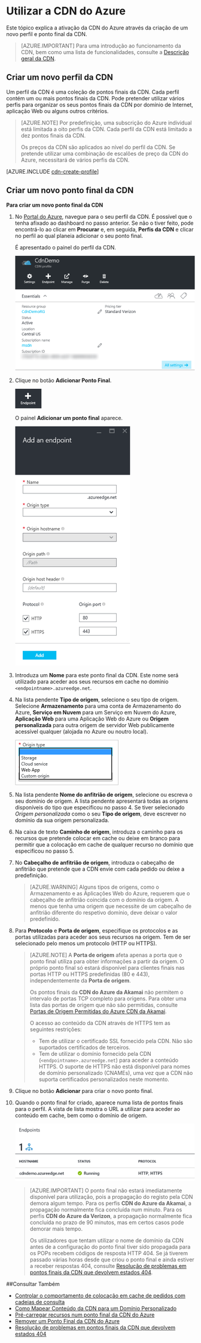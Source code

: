 <properties
     pageTitle="Utilizar o Azure CDN | Microsoft Azure"
     description="Este tópico mostra como ativar a Rede de Entrega de Conteúdos (CDN) para o Azure. O tutorial explica a criação de um novo perfil e ponto final da CDN."
     services="cdn"
     documentationCenter=""
     authors="camsoper"
     manager="erikre"
     editor=""/>
<tags
     ms.service="cdn"
     ms.workload="media"
     ms.tgt_pltfrm="na"
     ms.devlang="na"
     ms.topic="get-started-article"
     ms.date="07/28/2016" 
     ms.author="casoper"/>

# Utilizar a CDN do Azure  

Este tópico explica a ativação da CDN do Azure através da criação de um novo perfil e ponto final da CDN.

>[AZURE.IMPORTANT] Para uma introdução ao funcionamento da CDN, bem como uma lista de funcionalidades, consulte a [Descrição geral da CDN](./cdn-overview.md).

## Criar um novo perfil da CDN

Um perfil da CDN é uma coleção de pontos finais da CDN.  Cada perfil contém um ou mais pontos finais da CDN.  Pode pretender utilizar vários perfis para organizar os seus pontos finais da CDN por domínio de Internet, aplicação Web ou alguns outros critérios.

> [AZURE.NOTE] Por predefinição, uma subscrição do Azure individual está limitada a oito perfis da CDN. Cada perfil da CDN está limitado a dez pontos finais da CDN.
>
> Os preços da CDN são aplicados ao nível do perfil da CDN. Se pretende utilizar uma combinação de escalões de preço da CDN do Azure, necessitará de vários perfis da CDN.

[AZURE.INCLUDE [cdn-create-profile](../../includes/cdn-create-profile.md)]

## Criar um novo ponto final da CDN

**Para criar um novo ponto final da CDN**

1. No [Portal do Azure](https://portal.azure.com), navegue para o seu perfil da CDN.  É possível que o tenha afixado ao dashboard no passo anterior.  Se não o tiver feito, pode encontrá-lo ao clicar em **Procurar** e, em seguida, **Perfis da CDN** e clicar no perfil ao qual planeia adicionar o seu ponto final.

    É apresentado o painel do perfil da CDN.

    ![Perfil da CDN][cdn-profile-settings]

2. Clique no botão **Adicionar Ponto Final**.

    ![Botão Adicionar ponto final][cdn-new-endpoint-button]

    O painel **Adicionar um ponto final** aparece.

    ![Painel Adicionar ponto final][cdn-add-endpoint]

3. Introduza um **Nome** para este ponto final da CDN.  Este nome será utilizado para aceder aos seus recursos em cache no domínio `<endpointname>.azureedge.net`.

4. Na lista pendente **Tipo de origem**, selecione o seu tipo de origem.  Selecione **Armazenamento** para uma conta de Armazenamento do Azure, **Serviço em Nuvem** para um Serviço em Nuvem do Azure, **Aplicação Web** para uma Aplicação Web do Azure ou **Origem personalizada** para outra origem de servidor Web publicamente acessível qualquer (alojada no Azure ou noutro local).

    ![Tipo de origem da CDN](./media/cdn-create-new-endpoint/cdn-origin-type.png)
        
5. Na lista pendente **Nome do anfitrião de origem**, selecione ou escreva o seu domínio de origem.  A lista pendente apresentará todas as origens disponíveis do tipo que especificou no passo 4.  Se tiver selecionado *Origem personalizada* como o seu **Tipo de origem**, deve escrever no domínio da sua origem personalizada.

6. Na caixa de texto **Caminho de origem**, introduza o caminho para os recursos que pretende colocar em cache ou deixe em branco para permitir que a colocação em cache de qualquer recurso no domínio que especificou no passo 5.

7. No **Cabeçalho de anfitrião de origem**, introduza o cabeçalho de anfitrião que pretende que a CDN envie com cada pedido ou deixe a predefinição.

    > [AZURE.WARNING] Alguns tipos de origens, como o Armazenamento e as Aplicações Web do Azure, requerem que o cabeçalho de anfitrião coincida com o domínio da origem. A menos que tenha uma origem que necessite de um cabeçalho de anfitrião diferente do respetivo domínio, deve deixar o valor predefinido.

8. Para **Protocolo** e **Porta de origem**, especifique os protocolos e as portas utilizadas para aceder aos seus recursos na origem.  Tem de ser selecionado pelo menos um protocolo (HTTP ou HTTPS).
    
    > [AZURE.NOTE] A **Porta de origem** afeta apenas a porta que o ponto final utiliza para obter informações a partir da origem.  O próprio ponto final só estará disponível para clientes finais nas portas HTTP ou HTTPS predefinidas (80 e 443), independentemente da **Porta de origem**.  
    >
    > Os pontos finais da **CDN do Azure da Akamai** não permitem o intervalo de portas TCP completo para origens.  Para obter uma lista das portas de origem que não são permitidas, consulte [Portas de Origem Permitidas do Azure CDN da Akamai](https://msdn.microsoft.com/library/mt757337.aspx).  
    >
    > O acesso ao conteúdo da CDN através de HTTPS tem as seguintes restrições:
    > 
    > - Tem de utilizar o certificado SSL fornecido pela CDN. Não são suportados certificados de terceiros.
    > - Tem de utilizar o domínio fornecido pela CDN (`<endpointname>.azureedge.net`) para aceder a conteúdo HTTPS. O suporte de HTTPS não está disponível para nomes de domínio personalizado (CNAMEs), uma vez que a CDN não suporta certificados personalizados neste momento.

9. Clique no botão **Adicionar** para criar o novo ponto final.

10. Quando o ponto final for criado, aparece numa lista de pontos finais para o perfil. A vista de lista mostra o URL a utilizar para aceder ao conteúdo em cache, bem como o domínio de origem.

    ![Ponto final da CDN][cdn-endpoint-success]

    > [AZURE.IMPORTANT] O ponto final não estará imediatamente disponível para utilização, pois a propagação do registo pela CDN demora algum tempo.  Para os perfis <b>CDN do Azure da Akamai</b>, a propagação normalmente fica concluída num minuto.  Para os perfis <b>CDN do Azure da Verizon</b>, a propagação normalmente fica concluída no prazo de 90 minutos, mas em certos casos pode demorar mais tempo.
    >    
    > Os utilizadores que tentam utilizar o nome de domínio da CDN antes de a configuração do ponto final tiver sido propagada para os POPs recebem códigos de resposta HTTP 404.  Se já tiverem passado várias horas desde que criou o ponto final e ainda estiver a receber respostas 404, consulte [Resolução de problemas em pontos finais da CDN que devolvem estados 404](cdn-troubleshoot-endpoint.md).


##Consultar Também
- [Controlar o comportamento de colocação em cache de pedidos com cadeias de consulta](cdn-query-string.md)
- [Como Mapear Conteúdo da CDN para um Domínio Personalizado](cdn-map-content-to-custom-domain.md)
- [Pré-carregar recursos num ponto final da CDN do Azure](cdn-preload-endpoint.md)
- [Remover um Ponto Final da CDN do Azure](cdn-purge-endpoint.md)
- [Resolução de problemas em pontos finais da CDN que devolvem estados 404](cdn-troubleshoot-endpoint.md)

[cdn-profile-settings]: ./media/cdn-create-new-endpoint/cdn-profile-settings.png
[cdn-new-endpoint-button]: ./media/cdn-create-new-endpoint/cdn-new-endpoint-button.png
[cdn-add-endpoint]: ./media/cdn-create-new-endpoint/cdn-add-endpoint.png
[cdn-endpoint-success]: ./media/cdn-create-new-endpoint/cdn-endpoint-success.png



<!--HONumber=Aug16_HO1-->


